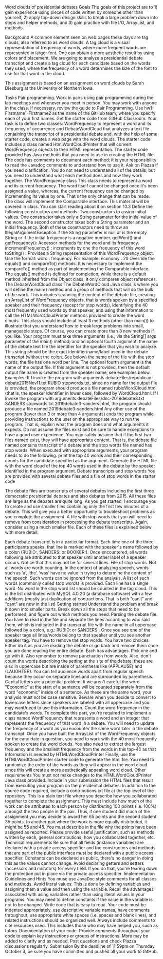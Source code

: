 Word clouds of presidential debates
Goals
The goals of this project are to 1) gain experience using pieces of code written by someone other than yourself, 2) apply top-down design skills to break a large problem down into steps and helper methods, and 3) gain practice with file I/O, ArrayList, and methods.

Background
A common element seen on web pages these days are tag clouds, also referred to as word clouds. A tag cloud is a visual representation of frequency of words, where more frequent words are represented in larger font. One can obtain a more aesthetic result by using colors and placement. We are going to analyze a presidential debate transcript and create a tag cloud for each candidate based on the words they used, where the frequency of a word determines the size of the font to use for that word in the cloud.

This assignment is based on an assignment on word clouds by Sarah Diesburg at the University of Northern Iowa.

Tasks
Pair programming. Work in pairs using pair programming during the lab meetings and whenever you meet in person. You may work with anyone in the class. If necessary, review the guide to Pair Programming. Use hw1-Firstname1-Firstname2 as the name of the GitHub team, where you specify each of your first names.
Get the starter code from GitHub Classroom.
Your task is to define two classes: WordFrequency to represent a word and its frequency of occurrence and DebateWordCloud that analyzes a text file containing the transcript of a presidential debate and, with the help of some starter code, creates a web page with the word clouds.
The starter code includes a class named HtmlWordCloudPrinter that will convert WordFrequency objects to their HTML representation. The starter code provided has Java methods that you need to use in creating the HTML file. The code has comments to document each method; it is your responsibility to read the Javadoc comments to understand how to use it. Ask on Piazza if you need clarification. You do not need to understand all of the details, but you need to understand what each method does and how they work together.
The WordFrequency class
This class needs to represent a word and its current frequency. The word itself cannot be changed once it's been assigned a value, whereas, the current frequency can be changed by incrementing its value by one. That's the only change that can be made.
The class will implement the Comparable interface. This material will be covered in class. You can start reading about it on section 10.3
Define the following constructors and methods:
Two constructors to assign initial values. One constructor takes only a String parameter for the initial value of the word. The second constructor takes both a String parameter and an initial frequency. Both of these constructors need to throw an IllegalArgumentException if the String parameter is null or is the empty String or if the initial frequency is a negative number. 
getWord() and getFrequency(): Accessor methods for the word and its frequency. 
incrementFrequency() : increments by one the frequency of this word
toString() : Provides a String representation of this WordFrequency object. Use the format: word : frequency. For example: economy : 20
Override the equals() and compareTo() methods. It is necessary to implement the compareTo() method as part of implementing the Comparable interface. The equals() method is defined for completion; while there is a default method inherited from the Object class, it only compares object references.
The DebateWordCloud class
The DebateWordCloud Java class is where you will define the main() method and a group of methods that will do the bulk of the work. This includes scanning the content of the debate file, creating an ArrayList of WordFrequency objects, that is words spoken by a specified speaker and their frequency (except for stop words), identifying the 40 most frequently used words by that speaker, and using that information to call the HTMLWordCloudPrinter methods provided to create the word clouds. This class should include at least 3 methods (other than main()) to illustrate that you understand how to break large problems into small, manageable steps. Of course, you can create more than 3 new methods if you like.
Your program must take three arguments (i.e., via the String[] args parameter of the main() method) and an optional fourth argument:
the name of the debate text file
the identifier for the speaker that you wish to analyze. This string should be the exact identifier/name/label used in the debate transcript (without the colon. See below)
the name of the file with the stop words; the file has one word per line.
The optional fourth argument is the name of the output file. If this argument is not provided, then the default output file name is created from the speaker name, see examples below.
Examples:
If I invoke the program with arguments debateFiles/republican-debate2015Nov11.txt RUBIO stopwords.txt, since no name for the output file is provided, the program should produce a file named rubioWordCloud.html (that is, the speaker identifier in lower case, followed by WordCloud.html.
If I invoke the program with arguments debateFiles/dnc-2019debate3.txt SANDERS stopwords.txt 2019debate3-sanders.html, the program should produce a file named 2019debate3-sanders.html
Any other use of the program (fewer than 3 or more than 4 arguments) ends the program while providing instructions to the user on the appropriate way to run the program. That is, explain what the program does and what arguments it expects.
Do not assume the files exist and be sure to handle exceptions to have a good user experience. You may safely assume that if the first two files named exist, they will have appropriate content. That is, the debate file named contains transcript of a debate and the stop words file named has stop words.
When executed with appropriate arguments, your program needs to do the following.
print the top 40 words and their corresponding counts for the candidate specified as the argument.
Generate the HTML file with the word cloud of the top 40 words used in the debate by the speaker identified in the program argument.
Debate transcripts and stop words
You are provided with several debate files and a file of stop words in the starter code 

The debate files are transcripts of several debates including the first three democratic presidential debates and also debates from 2015. All these files are large as the debates are quite long. As you get started, I encourage you to create and use smaller files containing only the first few minutes of a debate. This will give you a better opportunity to troubleshoot problems as you complete the assignment.
A file with stop words that you will need to remove from consideration in processing the debate transcripts. Again, consider using a much smaller file.
Each of these files is explained below with more detail:

Each debate transcript is in a particular format. Each time one of the three participants speaks, that line is marked with the speaker's name followed by a colon (RUBIO:, SANDERS: or BOOKER:). Once encountered, all words following are attributed to that speaker until another label of a speaker occurs. Notice that this may not be for several lines.
File of stop words. Not all words are worth counting. In the context of analyzing speech, words such as ‘a’, ‘the’, ‘was’ have no value in trying to determine the content of the speech. Such words can be ignored from the analysis. A list of such words (commonly called stop words) is provided. Each line has a single word. No word in the stop word list should be counted in the tag cloud. This is the list distributed with MySQL 4.0.20 (a database software) with a few additions (mostly just duplication of contractions. That is both “can’t” and “cant” are now in the list)
Getting started
Understand the problem and break it down into smaller parts. Break down all the steps that need to be performed, and figure out which methods you need.
Parsing the debate file. You have to read in the file and separate the lines according to who said them, which is indicated in the transcript file with the name in all uppercase followed by a colon, e.g.: RUBIO: or SANDERS:. Once you see one of the speaker tags all lines/words belong to that speaker until you see another speaker tag.
You have to remove the stop words. You have two choices. Either do it as you are reading the debate or go back and remove them once you are done reading the entire debate. Each has advantages. Pick one and go with it.
Also remember to remove punctuation from words. Also, don't count the words describing the setting at the site of the debate; these are also in uppercase but are inside of parenthesis like (APPLAUSE) and (LAUGHTER). You can tell audience words apart from regular speech because they occur on separate lines and are surrounded by parenthesis.
Capital letters are a potential problem. If we aren't careful the word "Economic" at the start of a sentence will be counted separately from the word "economic" inside of a sentence. As these are the same word, your analysis must not be case sensitive. Beware when you decide to convert to lowercase letters since speakers are labeled with all uppercase and you may want/need to use this information.
Count the word frequency in the candidate's words. To complete this part, you're required to implement a class named WordFrequency that represents a word and an integer that represents the frequency of that word in a debate. You will need to update the frequency of a word as you encounter the same word later in the debate transcript.
Once you have built the ArrayList of the WordFrequency objects for the candidate in question, you need to work with the 40 most frequently spoken to create the word clouds. 
You also need to extract the largest frequency and the smallest frequency from the words in this top-40 as that information is needed by HTMLWordCloudPrinter
Finally, use the HTMLWordCloudPrinter starter code to generate the html file. You need to randomize the order of the words as they will appear in the word cloud since this will create a more aesthetically appealing word cloud.
Other requirements
You must not make changes to the HTMLWordCloudPrinter Java class provided.
Include in your submission the HTML files that result from executing your program on the presidential debates.
In addition to the source code required, include a contributions.txt file at the top level of the repository. This is a plain text file where you describe how you collaborated together to complete the assignment. This must include how much of the work can be attributed to each person by distributing 100 points (i.e. 100%) amongst the two people in the pair. Thus, if one student did much of the assignment you may decide to award her 65 points and the second student 35 points. In another pair where the work is more equally distributed, it might be 55 and 45. You must describe in the file why the points have been assigned as reported. Please provide useful justification, such as methods written by each, general contributions, how you collaborated together, etc.
Technical requirements
Be sure that all fields (instance variables) are declared with a private access specifier and the constructors and methods that are part of the public interface must be declared with a public access specifier.
Constants can be declared as public, there's no danger in doing this as the values cannot change.
Avoid declaring getters and setters (accessors and mutators) for every field. If you do that, you're tearing down the protection put in place via the private access specifier.
Implementation Guidelines and Hints
You muse use JavaDoc style comments for all classes and methods.
Avoid literal values. This is done by defining variables and assigning them a value and then using the variable. Recall the advantages associated with using variables rather than using literal values in your programs. You may need to define constants if the value in the variable is not to be changed.
Write code that is easy to read. Your code must be indented appropriately, use descriptive variable names, have comments throughout, use appropriate white spaces (i.e. spaces and blank lines), and related instructions should be organized well.
Always include comments to cite resources used. This includes those who may have helped you, such as tutors.
Documentation of your code. Provide comments throughout your code to explain key instructions or groups of instructions.
More may be added to clarify and as needed. Post questions and check Piazza discussions regularly.
Submission
By the deadline of 11:59pm on Thursday October 3, be sure you have committed and pushed all your work to GitHub.
